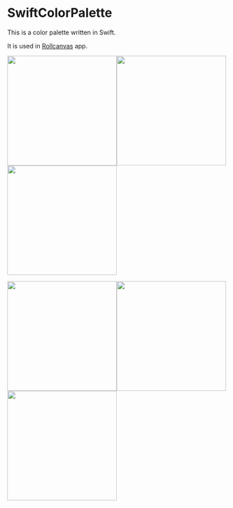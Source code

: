 # SwiftColorPalette
This is a color palette written in Swift.

It is used in [Rollcanvas](https://rollcanvas.org) app.

<img src="https://user-images.githubusercontent.com/51893896/234187279-dc8a25cb-b0db-42f9-bbfb-3bf2375d8aa2.png" width="250px"><img src="https://user-images.githubusercontent.com/51893896/234187292-243b6b7b-b2f2-4c57-bf01-418ea45e9e56.png" width="250px"><img src="https://user-images.githubusercontent.com/51893896/234187305-850b1a67-75ba-4e91-8dd9-597224d7b77c.png" width="250px">

<img src="https://user-images.githubusercontent.com/51893896/234473922-009e7797-7822-44ec-bb9b-f06c3f725daf.png" width="250px"><img src="https://user-images.githubusercontent.com/51893896/234473928-8afd2f35-28d8-4b38-9ed8-07812f65ae93.png" width="250px"><img src="https://user-images.githubusercontent.com/51893896/234473932-77fbc9f2-2a55-4ba3-94f0-427c5f4229fd.png" width="250px">
